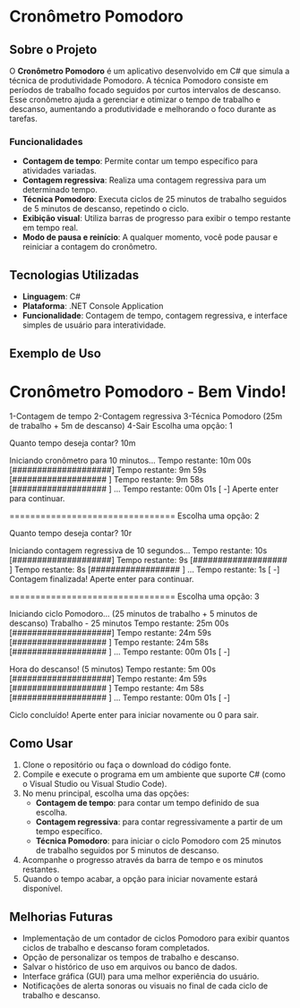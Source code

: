 # Cronômetro Pomodoro

## Sobre o Projeto
O **Cronômetro Pomodoro** é um aplicativo desenvolvido em C# que simula a técnica de produtividade Pomodoro. A técnica Pomodoro consiste em períodos de trabalho focado seguidos por curtos intervalos de descanso. Esse cronômetro ajuda a gerenciar e otimizar o tempo de trabalho e descanso, aumentando a produtividade e melhorando o foco durante as tarefas.

### Funcionalidades

- **Contagem de tempo**: Permite contar um tempo específico para atividades variadas.
- **Contagem regressiva**: Realiza uma contagem regressiva para um determinado tempo.
- **Técnica Pomodoro**: Executa ciclos de 25 minutos de trabalho seguidos de 5 minutos de descanso, repetindo o ciclo.
- **Exibição visual**: Utiliza barras de progresso para exibir o tempo restante em tempo real.
- **Modo de pausa e reinício**: A qualquer momento, você pode pausar e reiniciar a contagem do cronômetro.

## Tecnologias Utilizadas

- **Linguagem**: C#
- **Plataforma**: .NET Console Application
- **Funcionalidade**: Contagem de tempo, contagem regressiva, e interface simples de usuário para interatividade.

## Exemplo de Uso

Cronômetro Pomodoro - Bem Vindo!
================================
1-Contagem de tempo
2-Contagem regressiva
3-Técnica Pomodoro (25m de trabalho + 5m de descanso)
4-Sair
Escolha uma opção: 1

Quanto tempo deseja contar? 10m

Iniciando cronômetro para 10 minutos...
Tempo restante: 10m 00s
[####################]
Tempo restante: 9m 59s
[################### ]
Tempo restante: 9m 58s
[################### ]
...
Tempo restante: 00m 01s
[                 -]
Aperte enter para continuar.

================================
Escolha uma opção: 2

Quanto tempo deseja contar? 10r

Iniciando contagem regressiva de 10 segundos...
Tempo restante: 10s
[####################]
Tempo restante: 9s
[################### ]
Tempo restante: 8s
[##################  ]
...
Tempo restante: 1s
[                 -]
Contagem finalizada! Aperte enter para continuar.

================================
Escolha uma opção: 3

Iniciando ciclo Pomodoro... (25 minutos de trabalho + 5 minutos de descanso)
Trabalho - 25 minutos
Tempo restante: 25m 00s
[####################]
Tempo restante: 24m 59s
[################### ]
Tempo restante: 24m 58s
[################### ]
...
Tempo restante: 00m 01s
[                 -]

Hora do descanso! (5 minutos)
Tempo restante: 5m 00s
[####################]
Tempo restante: 4m 59s
[################### ]
Tempo restante: 4m 58s
[################### ]
...
Tempo restante: 00m 01s
[                 -]

Ciclo concluído! Aperte enter para iniciar novamente ou 0 para sair.


## Como Usar

1. Clone o repositório ou faça o download do código fonte.
2. Compile e execute o programa em um ambiente que suporte C# (como o Visual Studio ou Visual Studio Code).
3. No menu principal, escolha uma das opções: 
    - **Contagem de tempo**: para contar um tempo definido de sua escolha.
    - **Contagem regressiva**: para contar regressivamente a partir de um tempo específico.
    - **Técnica Pomodoro**: para iniciar o ciclo Pomodoro com 25 minutos de trabalho seguidos por 5 minutos de descanso.
4. Acompanhe o progresso através da barra de tempo e os minutos restantes.
5. Quando o tempo acabar, a opção para iniciar novamente estará disponível.

## Melhorias Futuras
- Implementação de um contador de ciclos Pomodoro para exibir quantos ciclos de trabalho e descanso foram completados.
- Opção de personalizar os tempos de trabalho e descanso.
- Salvar o histórico de uso em arquivos ou banco de dados.
- Interface gráfica (GUI) para uma melhor experiência do usuário.
- Notificações de alerta sonoras ou visuais no final de cada ciclo de trabalho e descanso.
